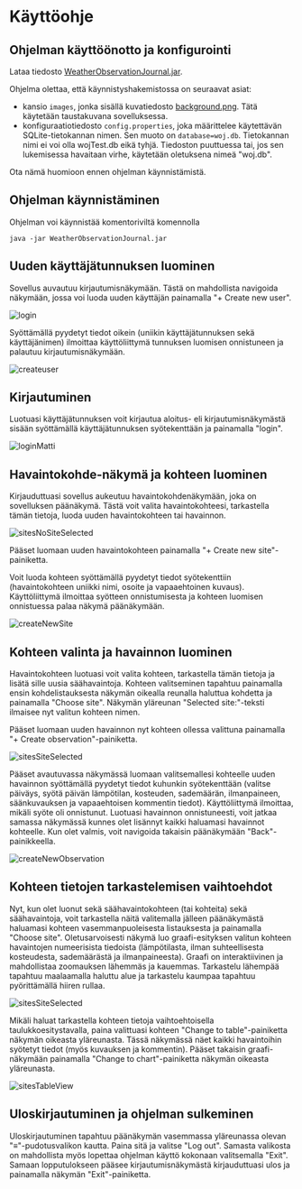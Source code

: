 # Käyttöohje

## Ohjelman käyttöönotto ja konfigurointi

Lataa tiedosto [WeatherObservationJournal.jar](https://github.com/toniramo/ot-harjoitustyo/releases/download/loppupalautus/WeatherObservationJournal.jar).

Ohjelma olettaa, että käynnistyshakemistossa on seuraavat asiat:
 
- kansio `images`, jonka sisällä kuvatiedosto [background.png](https://github.com/toniramo/ot-harjoitustyo/blob/master/WeatherObservationJournal/images/background.png). Tätä käytetään taustakuvana sovelluksessa.
- konfiguraatiotiedosto `config.properties`, joka määrittelee käytettävän SQLite-tietokannan nimen. Sen muoto on `database=woj.db`. Tietokannan nimi ei voi olla wojTest.db eikä tyhjä. Tiedoston puuttuessa tai, jos sen lukemisessa havaitaan virhe, käytetään oletuksena nimeä "woj.db".

Ota nämä huomioon ennen ohjelman käynnistämistä.

## Ohjelman käynnistäminen

Ohjelman voi käynnistää komentoriviltä komennolla

```
java -jar WeatherObservationJournal.jar
```

## Uuden käyttäjätunnuksen luominen
Sovellus auvautuu kirjautumisnäkymään. Tästä on mahdollista navigoida näkymään, jossa voi luoda uuden käyttäjän painamalla "+ Create new user".

![login](./kayttoohje/login.png)

Syöttämällä pyydetyt tiedot oikein (uniikin käyttäjätunnuksen sekä käyttäjänimen) ilmoittaa käyttöliittymä tunnuksen luomisen onnistuneen ja palautuu kirjautumisnäkymään.

![createuser](./kayttoohje/createNewUser.png)

## Kirjautuminen
Luotuasi käyttäjätunnuksen voit kirjautua aloitus- eli kirjautumisnäkymästä sisään syöttämällä käyttäjätunnuksen syötekenttään ja painamalla "login".

![loginMatti](./kayttoohje/loginMatti.png)

## Havaintokohde-näkymä ja kohteen luominen
Kirjauduttuasi sovellus aukeutuu havaintokohdenäkymään, joka on sovelluksen päänäkymä. Tästä voit valita havaintokohteesi, tarkastella tämän tietoja, luoda uuden havaintokohteen tai havainnon.

![sitesNoSiteSelected](./kayttoohje/sitesNoSiteSelected.png)

Pääset luomaan uuden havaintokohteen painamalla "+ Create new site"-painiketta.

Voit luoda kohteen syöttämällä pyydetyt tiedot syötekenttiin (havaintokohteen uniikki nimi, osoite ja vapaaehtoinen kuvaus). Käyttöliittymä ilmoittaa syötteen onnistumisesta ja kohteen luomisen onnistuessa palaa näkymä päänäkymään.

![createNewSite](./kayttoohje/createNewSite.png)

## Kohteen valinta ja havainnon luominen
Havaintokohteen luotuasi voit valita kohteen, tarkastella tämän tietoja ja lisätä sille uusia säähavaintoja. Kohteen valitseminen tapahtuu painamalla ensin kohdelistauksesta näkymän oikealla reunalla haluttua kohdetta ja painamalla "Choose site". Näkymän yläreunan "Selected site:"-teksti ilmaisee nyt valitun kohteen nimen. 

Pääset luomaan uuden havainnon nyt kohteen ollessa valittuna painamalla "+ Create observation"-painiketta.

![sitesSiteSelected](./kayttoohje/sitesSiteSelected.png)

Pääset avautuvassa näkymässä luomaan valitsemallesi kohteelle uuden havainnon syöttämällä pyydetyt tiedot kuhunkin syötekenttään (valitse päiväys, syötä päivän lämpötilan, kosteuden, sademäärän, ilmanpaineen, säänkuvauksen ja vapaaehtoisen kommentin tiedot). Käyttöliittymä ilmoittaa, mikäli syöte oli onnistunut. Luotuasi havainnon onnistuneesti, voit jatkaa samassa näkymässä kunnes olet lisännyt kaikki haluamasi havainnot kohteelle. Kun olet valmis, voit navigoida takaisin päänäkymään "Back"-painikkeella.

![createNewObservation](./kayttoohje/createNewObservation.png)

## Kohteen tietojen tarkastelemisen vaihtoehdot

Nyt, kun olet luonut sekä säähavaintokohteen (tai kohteita) sekä säähavaintoja, voit tarkastella näitä valitemalla jälleen päänäkymästä haluamasi kohteen vasemmanpuoleisesta listauksesta ja painamalla "Choose site". Oletusarvoisesti näkymä luo graafi-esityksen valitun kohteen havaintojen numeerisista tiedoista (lämpötilasta, ilman suhteellisesta kosteudesta, sademäärästä ja ilmanpaineesta). Graafi on interaktiivinen ja mahdollistaa zoomauksen lähemmäs ja kauemmas. Tarkastelu lähempää tapahtuu maalaamalla haluttu alue ja tarkastelu kaumpaa tapahtuu pyörittämällä hiiren rullaa.

![sitesSiteSelected](./kayttoohje/sitesSiteSelected.png)

Mikäli haluat tarkastella kohteen tietoja vaihtoehtoisella taulukkoesitystavalla, paina valittuasi kohteen "Change to table"-painiketta näkymän oikeasta yläreunasta. Tässä näkymässä näet kaikki havaintoihin syötetyt tiedot (myös kuvauksen ja kommentin). Pääset takaisin graafi-näkymään painamalla "Change to chart"-painiketta näkymän oikeasta yläreunasta.

![sitesTableView](./kayttoohje/sitesTableView.png)


## Uloskirjautuminen ja ohjelman sulkeminen
Uloskirjautuminen tapahtuu päänäkymän vasemmassa yläreunassa olevan "≡"-pudotusvalikon kautta. Paina sitä ja valitse "Log out". Samasta valikosta on mahdollista myös lopettaa ohjelman käyttö kokonaan valitsemalla "Exit". Samaan lopputulokseen pääsee kirjautumisnäkymästä kirjauduttuasi ulos ja painamalla näkymän "Exit"-painiketta.
